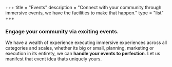 +++
title = "Events"
description = "Connect with your community through immersive events, we have the facilities to make that happen."
type = "list"
+++


### Engage your community via exciting events.

We have a wealth of experience executing immersive experiences across all categories and scales, whether its big or small, planning, marketing or execution in its entirety, we can **handle your events to perfection**. Let us manifest that event idea thats uniquely yours.